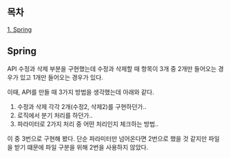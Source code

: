 ## 목차
[1. Spring](#spring)   

## Spring
API 수정과 삭제 부분을 구현했는데 수정과 삭제할 때 항목이 3개 중 2개만 들어오는 경우가 있고 1개만 들어오는 경우가 있다.

이때, API를 만들 때 3가지 방법을 생각했는데 아래와 같다.

1. 수정과 삭제 각각 2개(수정2, 삭제2)를 구현하던가..
2. 로직에서 분기 처리를 하던가..
3. 파라미터로 2가지 처리 중 어떤 처리인지 체크하는 방법..

이 중 3번으로 구현해 봤다. 단순 파라미터만 넘어온다면 2번으로 했을 것 같지만 파일을 받기 떄문에 파일 구분을 위해 2번을 사용하지 않았다.


